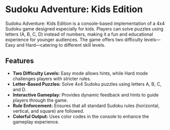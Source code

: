 # Sudoku Adventure: Kids Edition

Sudoku Adventure: Kids Edition is a console-based implementation of a 4x4 Sudoku game designed especially for kids. Players can solve puzzles using letters (A, B, C, D) instead of numbers, making it a fun and educational experience for younger audiences. The game offers two difficulty levels—Easy and Hard—catering to different skill levels.

## Features
- **Two Difficulty Levels:** Easy mode allows hints, while Hard mode challenges players with stricter rules.
- **Letter-Based Puzzles:** Solve 4x4 Sudoku puzzles using letters A, B, C, and D.
- **Interactive Gameplay:** Provides dynamic feedback and hints to guide players through the game.
- **Rule Enforcement:** Ensures that all standard Sudoku rules (horizontal, vertical, and square) are followed.
- **Colorful Output:** Uses color codes in the console to enhance the gameplay experience.
